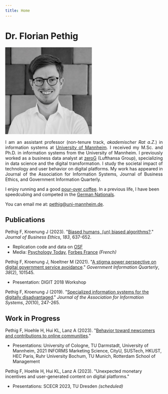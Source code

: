 ```yaml
---
title: Home
---
```


# Dr. Florian Pethig

<div class="flex-container">
<div class="flex-item-left">
<p align="justify">
<img src="avatar.jpeg" style="max-width:277px;" >
</p>
</div>
<div class="flex-item-right">
<p align="justify">
<span style=""> 
I am an assistant professor (non-tenure track, <i>akademischer Rat a.Z.</i>) in information systems at <a href="https://www.bwl.uni-mannheim.de/hoehle/team/wissenschaftliche-mitarbeiter/florian-pethig/">University of Mannheim</a>. I received my M.Sc. and Ph.D. in information systems from the University of Mannheim. I previously worked as a business data analyst at <a href="https://www.zerog.aero">zeroG</a> (Lufthansa Group), specializing in data science and the digital transformation. I study the societal impact of technology and user behavior on digital platforms. My work has appeared in Journal of the Association for Information Systems, Journal of Business Ethics, and Government Information Quarterly.

I enjoy running and a good [pour-over coffee](https://x.com/florianpethig/status/1702251802270310846?s=46&t=CRc7nY5gHifH04UhTILkIQ). In a previous life, I have been speedcubing and competed in the [German Nationals](https://www.worldcubeassociation.org/persons/2008PETH01).
</span>
</p>
</div>
</div>

You can email me at: <a href="mailto:pethig@uni-mannheim.de">pethig@uni-mannheim.de</a>.

## Publications

Pethig F, Kroenung J (2023). "[Biased humans, (un) biased algorithms?](https://link.springer.com/content/pdf/10.1007/s10551-022-05071-8.pdf)." _Journal of Business Ethics_, *183*, 637-652.

* Replication code and data on [OSF](https://osf.io/axgp2/)
* Media: [Psychology Today](https://www.psychologytoday.com/us/blog/the-behavioral-science-hub/202210/will-algorithms-remove-gender-bias-in-hiring), [Forbes France](https://www.forbes.fr/business/algorithme-leadership-vers-une-parite-homme-femme/) *(French)*

Pethig F, Kroenung J, Noeltner M (2021). "[A stigma power perspective on digital government service avoidance](https://www.sciencedirect.com/science/article/pii/S0740624X20303245)." _Government Information Quarterly_, *38*(2), 101545.
* Presentation: DIGIT 2018 Workshop

Pethig F, Kroenung J (2019). "[Specialized information systems for the digitally disadvantaged](https://aisel.aisnet.org/jais/vol20/iss10/5/)." _Journal of the Association for Information Systems_, *20*(10), 247-265.

## Work in Progress

Pethig F, Hoehle H, Hui KL, Lanz A (2023). "[Behavior toward newcomers and contributions to online communities](https://papers.ssrn.com/sol3/papers.cfm?abstract_id=3936971)."

* Presentations: University of Cologne, TU Darmstadt, University of Mannheim, 2021 INFORMS Marketing Science, CityU, SUSTech, HKUST, HEC Paris, Ruhr University Bochum, TU Munich, Rotterdam School of Management

Pethig F, Hoehle H, Hui KL, Lanz A (2023). "Unexpected monetary incentives and user-generated content on digital platforms."

* Presentations: SCECR 2023, TU Dresden *(scheduled)*


